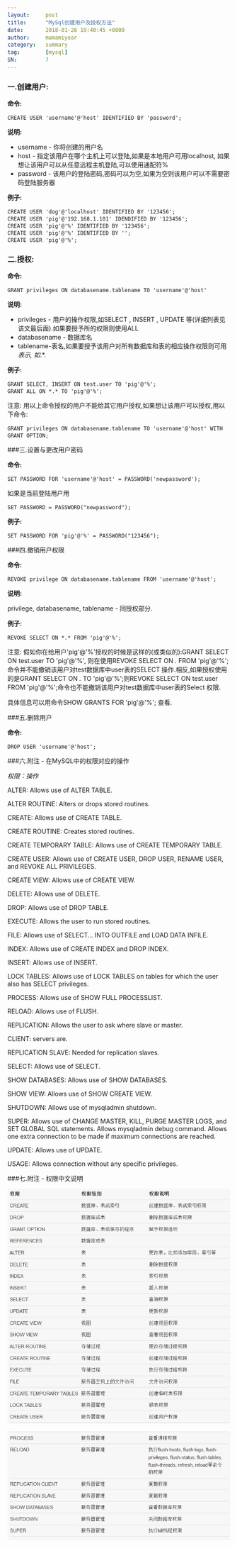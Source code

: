 ```yaml
---
layout:     post
title:      "MySql创建用户及授权方法"
date:       2018-01-28 19:40:45 +0800
author:     mamamiyear
category:   summary
tag:        [mysql]
SN:         7
---
```


### 一.创建用户: 

**命令:**

```mysql
CREATE USER 'username'@'host' IDENTIFIED BY 'password'; 
```

**说明:**

- username - 你将创建的用户名
- host - 指定该用户在哪个主机上可以登陆,如果是本地用户可用localhost, 如果想让该用户可以从任意远程主机登陆,可以使用通配符%
- password - 该用户的登陆密码,密码可以为空,如果为空则该用户可以不需要密码登陆服务器

**例子:**

```mysql
CREATE USER 'dog'@'localhost' IDENTIFIED BY '123456'; 
CREATE USER 'pig'@'192.168.1.101' IDENDIFIED BY '123456'; 
CREATE USER 'pig'@'%' IDENTIFIED BY '123456'; 
CREATE USER 'pig'@'%' IDENTIFIED BY ''; 
CREATE USER 'pig'@'%'; 
```



### 二.授权: 

**命令:**

```mysql
GRANT privileges ON databasename.tablename TO 'username'@'host' 
```

**说明:** 

- privileges - 用户的操作权限,如SELECT , INSERT , UPDATE 等(详细列表见该文最后面).如果要授予所的权限则使用ALL
- databasename - 数据库名
- tablename-表名,如果要授予该用户对所有数据库和表的相应操作权限则可用*表示, 如*.*.

**例子:**

```mysql
GRANT SELECT, INSERT ON test.user TO 'pig'@'%'; 
GRANT ALL ON *.* TO 'pig'@'%';
```

注意: 用以上命令授权的用户不能给其它用户授权,如果想让该用户可以授权,用以下命令: 

```mysql
GRANT privileges ON databasename.tablename TO 'username'@'host' WITH GRANT OPTION; 
```



###三.设置与更改用户密码 

**命令:**

```mysql
SET PASSWORD FOR 'username'@'host' = PASSWORD('newpassword');
```

如果是当前登陆用户用

```mysql
SET PASSWORD = PASSWORD("newpassword"); 
```

**例子:** 

```mysql
SET PASSWORD FOR 'pig'@'%' = PASSWORD("123456"); 
```



###四.撤销用户权限 

**命令:** 

```mysql
REVOKE privilege ON databasename.tablename FROM 'username'@'host'; 
```

**说明:** 

privilege, databasename, tablename - 同授权部分. 

**例子:**

```mysql
REVOKE SELECT ON *.* FROM 'pig'@'%'; 
```

注意: 假如你在给用户'pig'@'%'授权的时候是这样的(或类似的):GRANT SELECT ON test.user TO 'pig'@'%', 则在使用REVOKE SELECT ON *.* FROM 'pig'@'%';命令并不能撤销该用户对test数据库中user表的SELECT 操作.相反,如果授权使用的是GRANT SELECT ON *.* TO 'pig'@'%';则REVOKE SELECT ON test.user FROM 'pig'@'%';命令也不能撤销该用户对test数据库中user表的Select 权限. 

具体信息可以用命令SHOW GRANTS FOR 'pig'@'%'; 查看. 



###五.删除用户 

**命令:** 

```mysql
DROP USER 'username'@'host'; 
```



###六.附注 - 在MySQL中的权限对应的操作

*权限：操作*

ALTER: Allows use of ALTER TABLE.

ALTER ROUTINE: Alters or drops stored routines.

CREATE: Allows use of CREATE TABLE.

CREATE ROUTINE: Creates stored routines.

CREATE TEMPORARY TABLE: Allows use of CREATE TEMPORARY TABLE.

CREATE USER: Allows use of CREATE USER, DROP USER, RENAME USER, and REVOKE ALL PRIVILEGES.

CREATE VIEW: Allows use of CREATE VIEW.

DELETE: Allows use of DELETE.

DROP: Allows use of DROP TABLE.

EXECUTE: Allows the user to run stored routines.

FILE: Allows use of SELECT... INTO OUTFILE and LOAD DATA INFILE.

INDEX: Allows use of CREATE INDEX and DROP INDEX.

INSERT: Allows use of INSERT.

LOCK TABLES: Allows use of LOCK TABLES on tables for which the user also has SELECT privileges.

PROCESS: Allows use of SHOW FULL PROCESSLIST.

RELOAD: Allows use of FLUSH.

REPLICATION: Allows the user to ask where slave or master.

CLIENT: servers are.

REPLICATION SLAVE: Needed for replication slaves.

SELECT: Allows use of SELECT.

SHOW DATABASES: Allows use of SHOW DATABASES.

SHOW VIEW: Allows use of SHOW CREATE VIEW.

SHUTDOWN: Allows use of mysqladmin shutdown.

SUPER: Allows use of CHANGE MASTER, KILL, PURGE MASTER LOGS, and SET GLOBAL SQL statements. Allows mysqladmin debug command. Allows one extra connection to be made if maximum connections are reached.

UPDATE: Allows use of UPDATE.

USAGE: Allows connection without any specific privileges.



###七.附注 - 权限中文说明

![权限说明1](/assets/2018-01-28-mysql-create-user-and-grant/Mysql_rights_description1.jpg)

![权限说明2](/assets/2018-01-28-mysql-create-user-and-grant/Mysql_rights_description2.jpg)

